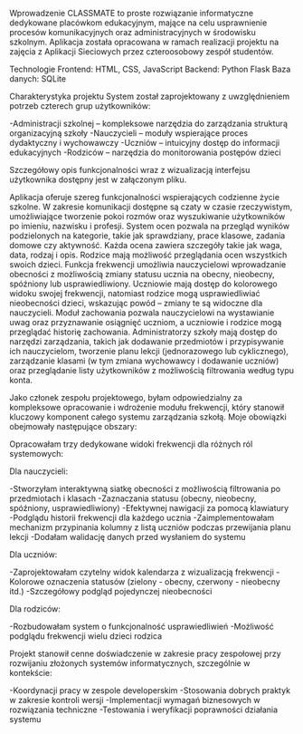 Wprowadzenie
CLASSMATE to proste rozwiązanie informatyczne dedykowane placówkom edukacyjnym, mające na celu usprawnienie procesów komunikacyjnych oraz administracyjnych w środowisku szkolnym. Aplikacja została opracowana w ramach realizacji projektu na zajęcia z Aplikacji Sieciowych przez czteroosobowy zespół studentów.

Technologie
Frontend: HTML, CSS, JavaScript 
Backend: Python Flask
Baza danych: SQLite

Charakterystyka projektu
System został zaprojektowany z uwzględnieniem potrzeb czterech grup użytkowników:

-Administracji szkolnej – kompleksowe narzędzia do zarządzania strukturą organizacyjną szkoły
-Nauczycieli – moduły wspierające proces dydaktyczny i wychowawczy
-Uczniów – intuicyjny dostęp do informacji edukacyjnych
-Rodziców – narzędzia do monitorowania postępów dzieci

Szczegółowy opis funkcjonalności wraz z wizualizacją interfejsu użytkownika dostępny jest w załączonym pliku.

Aplikacja oferuje szereg funkcjonalności wspierających codzienne życie szkolne. W zakresie komunikacji dostępne są czaty w czasie rzeczywistym, umożliwiające tworzenie pokoi rozmów oraz wyszukiwanie użytkowników po imieniu, nazwisku i profesji. System ocen pozwala na przegląd wyników podzielonych na kategorie, takie jak sprawdziany, prace klasowe, zadania domowe czy aktywność. Każda ocena zawiera szczegóły takie jak waga, data, rodzaj i opis. Rodzice mają możliwość przeglądania ocen wszystkich swoich dzieci.
Funkcja frekwencji umożliwia nauczycielowi wprowadzanie obecności z możliwością zmiany statusu ucznia na obecny, nieobecny, spóźniony lub usprawiedliwiony. Uczniowie mają dostęp do kolorowego widoku swojej frekwencji, natomiast rodzice mogą usprawiedliwiać nieobecności dzieci, wskazując powód – zmiany te są widoczne dla nauczycieli.
Moduł zachowania pozwala nauczycielowi na wystawianie uwag oraz przyznawanie osiągnięć uczniom, a uczniowie i rodzice mogą przeglądać historię zachowania.
Administratorzy szkoły mają dostęp do narzędzi zarządzania, takich jak dodawanie przedmiotów i przypisywanie ich nauczycielom, tworzenie planu lekcji (jednorazowego lub cyklicznego), zarządzanie klasami (w tym zmiana wychowawcy i dodawanie uczniów) oraz przeglądanie listy użytkowników z możliwością filtrowania według typu konta.

Jako członek zespołu projektowego, byłam odpowiedzialny za kompleksowe opracowanie i wdrożenie modułu frekwencji, który stanowił kluczowy komponent całego systemu zarządzania szkołą. Moje obowiązki obejmowały następujące obszary:

Opracowałam trzy dedykowane widoki frekwencji dla różnych ról systemowych:

Dla nauczycieli:

-Stworzyłam interaktywną siatkę obecności z możliwością filtrowania po przedmiotach i klasach
-Zaznaczania statusu (obecny, nieobecny, spóźniony, usprawiedliwiony)
-Efektywnej nawigacji za pomocą klawiatury
-Podglądu historii frekwencji dla każdego ucznia
-Zaimplementowałam mechanizm przypinania kolumny z listą uczniów podczas przewijania planu lekcji
-Dodałam walidację danych przed wysłaniem do systemu

Dla uczniów:

-Zaprojektowałam czytelny widok kalendarza z wizualizacją frekwencji
-Kolorowe oznaczenia statusów (zielony - obecny, czerwony - nieobecny itd.)
-Szczegółowy podgląd pojedynczej nieobecności

Dla rodziców:

-Rozbudowałam system o funkcjonalność usprawiedliwień
-Możliwość podglądu frekwencji wielu dzieci rodzica

Projekt stanowił cenne doświadczenie w zakresie pracy zespołowej przy rozwijaniu złożonych systemów informatycznych, szczególnie w kontekście:

-Koordynacji pracy w zespole developerskim
-Stosowania dobrych praktyk w zakresie kontroli wersji
-Implementacji wymagań biznesowych w rozwiązania techniczne
-Testowania i weryfikacji poprawności działania systemu
